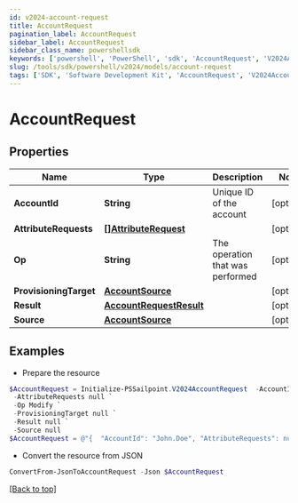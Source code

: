 ```yaml
---
id: v2024-account-request
title: AccountRequest
pagination_label: AccountRequest
sidebar_label: AccountRequest
sidebar_class_name: powershellsdk
keywords: ['powershell', 'PowerShell', 'sdk', 'AccountRequest', 'V2024AccountRequest'] 
slug: /tools/sdk/powershell/v2024/models/account-request
tags: ['SDK', 'Software Development Kit', 'AccountRequest', 'V2024AccountRequest']
---
```



# AccountRequest

## Properties

Name | Type | Description | Notes
------------ | ------------- | ------------- | -------------
**AccountId** | **String** | Unique ID of the account | [optional] 
**AttributeRequests** | [**[]AttributeRequest**](attribute-request) |  | [optional] 
**Op** | **String** | The operation that was performed | [optional] 
**ProvisioningTarget** | [**AccountSource**](account-source) |  | [optional] 
**Result** | [**AccountRequestResult**](account-request-result) |  | [optional] 
**Source** | [**AccountSource**](account-source) |  | [optional] 

## Examples

- Prepare the resource
```powershell
$AccountRequest = Initialize-PSSailpoint.V2024AccountRequest  -AccountId John.Doe `
 -AttributeRequests null `
 -Op Modify `
 -ProvisioningTarget null `
 -Result null `
 -Source null
$AccountRequest = @"{  "AccountId": "John.Doe", "AttributeRequests": null, "Op": "Modify", "ProvisioningTarget": null, "Result": null, "Source": null }"@
```

- Convert the resource from JSON
```powershell
ConvertFrom-JsonToAccountRequest -Json $AccountRequest
```


[[Back to top]](#) 

